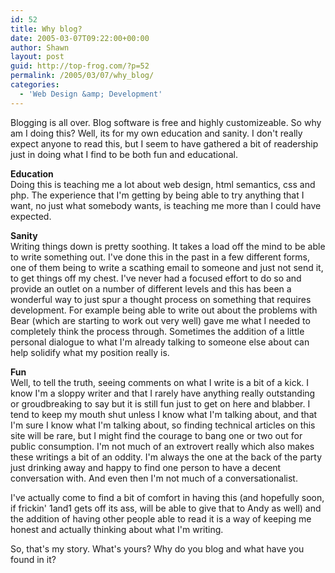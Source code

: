 ```yaml
---
id: 52
title: Why blog?
date: 2005-03-07T09:22:00+00:00
author: Shawn
layout: post
guid: http://top-frog.com/?p=52
permalink: /2005/03/07/why_blog/
categories:
  - 'Web Design &amp; Development'
---
```

Blogging is all over. Blog software is free and highly customizeable. So why am I doing this? Well, its for my own education and sanity. I don't really expect anyone to read this, but I seem to have gathered a bit of readership just in doing what I find to be both fun and educational.

<!--more-->

**Education**  
Doing this is teaching me a lot about web design, html semantics, css and php. The experience that I'm getting by being able to try anything that I want, no just what somebody wants, is teaching me more than I could have expected. 

**Sanity**  
Writing things down is pretty soothing. It takes a load off the mind to be able to write something out. I've done this in the past in a few different forms, one of them being to write a scathing email to someone and just not send it, to get things off my chest. I've never had a focused effort to do so and provide an outlet on a number of different levels and this has been a wonderful way to just spur a thought process on something that requires development. For example being able to write out about the problems with Bear (which are starting to work out very well) gave me what I needed to completely think the process through. Sometimes the addition of a little personal dialogue to what I'm already talking to someone else about can help solidify what my position really is.

**Fun**  
Well, to tell the truth, seeing comments on what I write is a bit of a kick. I know I'm a sloppy writer and that I rarely have anything really outstanding or groudbreaking to say but it is still fun just to get on here and blabber. I tend to keep my mouth shut unless I know what I'm talking about, and that I'm sure I know what I'm talking about, so finding technical articles on this site will be rare, but I might find the courage to bang one or two out for public consumption. I'm not much of an extrovert really which also makes these writings a bit of an oddity. I'm always the one at the back of the party just drinking away and happy to find one person to have a decent conversation with. And even then I'm not much of a conversationalist.

I've actually come to find a bit of comfort in having this (and hopefully soon, if frickin' 1and1 gets off its ass, will be able to give that to Andy as well) and the addition of having other people able to read it is a way of keeping me honest and actually thinking about what I'm writing.

So, that's my story. What's yours? Why do you blog and what have you found in it?